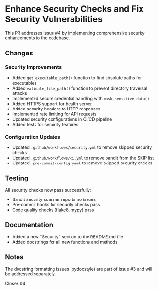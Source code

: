 # Enhance Security Checks and Fix Security Vulnerabilities

This PR addresses issue #4 by implementing comprehensive security enhancements to the codebase.

## Changes

### Security Improvements
- Added `get_executable_path()` function to find absolute paths for executables
- Added `validate_file_path()` function to prevent directory traversal attacks
- Implemented secure credential handling with `mask_sensitive_data()`
- Added HTTPS support for health server
- Added security headers to HTTP responses
- Implemented rate limiting for API requests
- Updated security configurations in CI/CD pipeline
- Added tests for security features

### Configuration Updates
- Updated `.github/workflows/security.yml` to remove skipped security checks
- Updated `.github/workflows/ci.yml` to remove bandit from the SKIP list
- Updated `.pre-commit-config.yaml` to remove skipped security checks

## Testing

All security checks now pass successfully:
- Bandit security scanner reports no issues
- Pre-commit hooks for security checks pass
- Code quality checks (flake8, mypy) pass

## Documentation

- Added a new "Security" section to the README.md file
- Added docstrings for all new functions and methods

## Notes

The docstring formatting issues (pydocstyle) are part of issue #3 and will be addressed separately.

Closes #4
